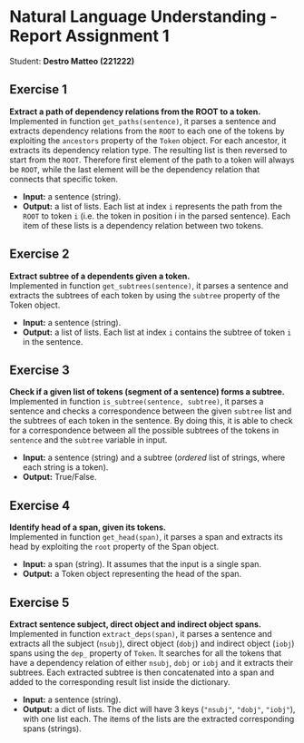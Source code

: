 # Natural Language Understanding - Report Assignment 1 
Student: **Destro Matteo (221222)**

## Exercise 1
**Extract a path of dependency relations from the ROOT to a token.** \
Implemented in function `get_paths(sentence)`, it parses a sentence and extracts dependency relations from the `ROOT` to each one of the tokens by exploiting the `ancestors` property of the `Token` object. For each ancestor, it extracts its dependency relation type. The resulting list is then reversed to start from the `ROOT`. Therefore first element of the path to a token will always be `ROOT`, while the last element will be the dependency relation that connects that specific token.
- **Input:** a sentence (string).
- **Output:** a list of lists. Each list at index `i` represents the path from the `ROOT` to token `i` (i.e. the token in position i in the parsed sentence). Each item of these lists is a dependency relation between two tokens.

## Exercise 2
**Extract subtree of a dependents given a token.** \
Implemented in function `get_subtrees(sentence)`, it parses a sentence and extracts the subtrees of each token by using the `subtree` property of the Token object.
- **Input:** a sentence (string).
- **Output:** a list of lists. Each list at index `i` contains the subtree of token `i` in the sentence.

## Exercise 3
**Check if a given list of tokens (segment of a sentence) forms a subtree.** \
Implemented in function `is_subtree(sentence, subtree)`, it parses a sentence and checks a correspondence between the given `subtree` list and the subtrees of each token in the sentence. By doing this, it is able to check for a correspondence between all the possible subtrees of the tokens in `sentence` and the `subtree` variable in input.
- **Input:** a sentence (string) and a subtree (*ordered* list of strings, where each string is a token).
- **Output:** True/False.

## Exercise 4
**Identify head of a span, given its tokens.** \
Implemented in function `get_head(span)`, it parses a span and extracts its head by exploiting the `root` property of the Span object.
- **Input:** a span (string). It assumes that the input is a single span.
- **Output:** a Token object representing the head of the span.

## Exercise 5
**Extract sentence subject, direct object and indirect object spans.** \
Implemented in function `extract_deps(span)`, it parses a sentence and extracts all the subject (`nsubj`), direct object (`dobj`) and indirect object (`iobj`) spans using the `dep_` property of `Token`. It searches for all the tokens that have a dependency relation of either `nsubj`, `dobj` or `iobj` and it extracts their subtrees. Each extracted subtree is then concatenated into a span and added to the corresponding result list inside the dictionary.
- **Input:** a sentence (string).
- **Output:** a dict of lists. The dict will have 3 keys (`"nsubj"`, `"dobj"`, `"iobj"`), with one list each. The items of the lists are the extracted corresponding spans (strings).
